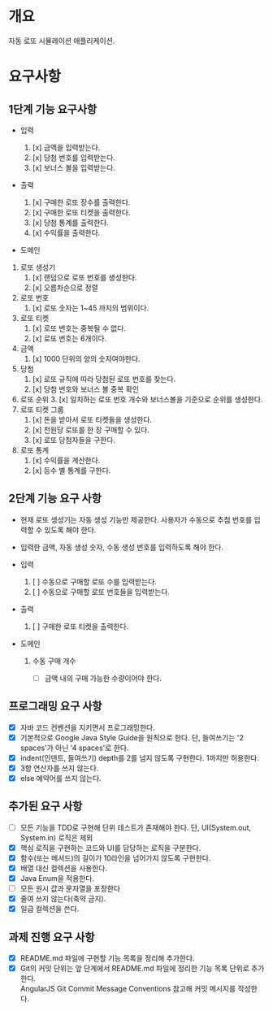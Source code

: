 # 개요

자동 로또 시뮬레이션 애플리케이션.

# 요구사항 

## 1단계 기능 요구사항

- 입력  
  1. [x] 금액을 입력받는다.
  2. [x] 당첨 번호를 입력받는다.
  3. [x] 보너스 볼을 입력받는다.
- 출력
  1. [x] 구매한 로또 장수를 출력한다.
  2. [x] 구매한 로또 티켓을 출력한다.
  3. [x] 당첨 통계를 출력한다.
  4. [x] 수익률을 출력한다.

- 도메인
 1. 로또 생성기
    1. [x] 랜덤으로 로또 번호를 생성한다.
    2. [x] 오름차순으로 정렬
 2. 로또 번호   
    1. [x] 로또 숫자는 1~45 까지의 범위이다.
 3. 로또 티켓
    1. [x] 로또 번호는 중복될 수 없다.
    2. [x] 로또 번호는 6개이다.
 4. 금액
    1. [x] 1000 단위의 양의 숫자여야한다.
 5. 당첨
    1. [x] 로또 규칙에 따라 당첨된 로또 번호를 찾는다.
    2. [x] 당첨 번호와 보너스 볼 중복 확인
 6. 로또 순위
     3. [x] 일치하는 로또 번호 개수와 보너스볼을 기준으로 순위를 생성한다.
 7. 로또 티켓 그룹
    1. [x] 돈을 받아서 로또 티켓들을 생성한다.
    2. [x] 천원당 로또를 한 장 구매할 수 있다.
    3. [x] 로또 당첨자들을 구한다.
 8. 로또 통계
    1. [x] 수익률을 계산한다.
    2. [x] 등수 별 통계를 구한다.

## 2단계 기능 요구 사항
- 현재 로또 생성기는 자동 생성 기능만 제공한다. 사용자가 수동으로 추첨 번호를 입력할 수 있도록 해야 한다.
- 입력한 금액, 자동 생성 숫자, 수동 생성 번호를 입력하도록 해야 한다.

- 입력
  1. [ ] 수동으로 구매할 로또 수를 입력받는다.
  2. [ ] 수동으로 구매할 로또 번호들을 입력받는다.
- 출력
  1. [ ] 구매한 로또 티켓을 출력한다.
- 도메인
  1. 수동 구매 개수
     + [ ] 금액 내의 구매 가능한 수량이어야 한다.

    
## 프로그래밍 요구 사항
- [x] 자바 코드 컨벤션을 지키면서 프로그래밍한다.
- [x] 기본적으로 Google Java Style Guide을 원칙으로 한다. 단, 들여쓰기는 '2 spaces'가 아닌 '4 spaces'로 한다.
- [x] indent(인덴트, 들여쓰기) depth를 2를 넘지 않도록 구현한다. 1까지만 허용한다.
- [x] 3항 연산자를 쓰지 않는다.
- [x] else 예약어를 쓰지 않는다.

## 추가된 요구 사항
- [ ] 모든 기능을 TDD로 구현해 단위 테스트가 존재해야 한다. 단, UI(System.out, System.in) 로직은 제외
- [x] 핵심 로직을 구현하는 코드와 UI를 담당하는 로직을 구분한다.
- [x] 함수(또는 메서드)의 길이가 10라인을 넘어가지 않도록 구현한다.
- [x] 배열 대신 컬렉션을 사용한다.
- [x] Java Enum을 적용한다.
- [ ] 모든 원시 값과 문자열을 포장한다
- [x] 줄여 쓰지 않는다(축약 금지).
- [x] 일급 컬렉션을 쓴다.

## 과제 진행 요구 사항
- [x] README.md 파일에 구현할 기능 목록을 정리해 추가한다.
- [x] Git의 커밋 단위는 앞 단계에서 README.md 파일에 정리한 기능 목록 단위로 추가한다.   
  AngularJS Git Commit Message Conventions 참고해 커밋 메시지를 작성한다.
